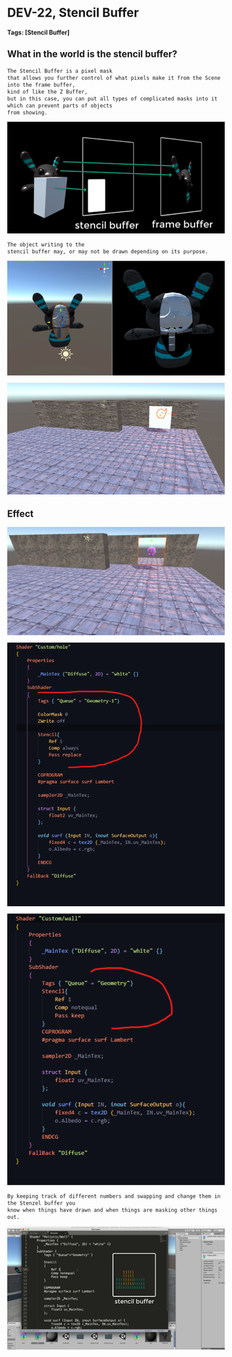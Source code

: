 # DEV-22, Stencil Buffer
#### Tags: [Stencil Buffer]

## What in the world is the stencil buffer?

    The Stencil Buffer is a pixel mask
    that allows you further control of what pixels make it from the Scene into the frame buffer,
    kind of like the Z Buffer,
    but in this case, you can put all types of complicated masks into it which can prevent parts of objects
    from showing. 

![](../images/DEV-22/DEV-22-A.png)

    The object writing to the
    stencil buffer may, or may not be drawn depending on its purpose.

![](../images/DEV-22/DEV-22-B.png)

![](../images/DEV-22/DEV-22-C.png)

## Effect

![](../images/DEV-22/DEV-22-D.png)

![](../images/DEV-22/DEV-22-E.png)

![](../images/DEV-22/DEV-22-F.png)


    By keeping track of different numbers and swapping and change them in the Stenzel buffer you
    know when things have drawn and when things are masking other things out.

![](../images/DEV-22/DEV-22-G.png)